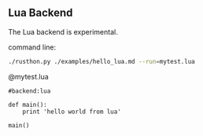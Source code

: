Lua Backend
-------
The Lua backend is experimental.

command line:
```bash
./rusthon.py ./examples/hello_lua.md --run=mytest.lua
```

@mytest.lua
```rusthon
#backend:lua

def main():
	print 'hello world from lua'

main()

```
